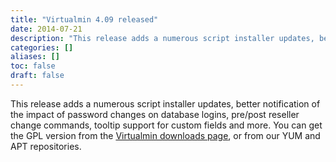 ```yaml
---
title: "Virtualmin 4.09 released"
date: 2014-07-21
description: "This release adds a numerous script installer updates, better notification of the impact of..."
categories: []
aliases: []
toc: false
draft: false
---
```

This release adds a numerous script installer updates, better notification of the impact of password changes on database logins, pre/post reseller change commands, tooltip support for custom fields and more. You can get the GPL version from the [Virtualmin downloads page][1], or from our YUM and APT repositories.

  [1]: vdownload.html
